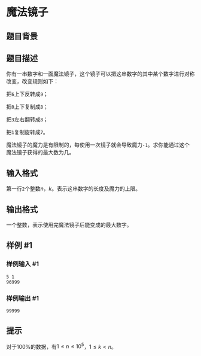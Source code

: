 # 魔法镜子

## 题目背景

## 题目描述

你有一串数字和一面魔法镜子，这个镜子可以把这串数字的其中某个数字进行对称改变，改变规则如下：

把`6`上下反转成`9`；

把`0`上下复制成`8`；

把`3`左右翻转成`8`；

把`1`复制旋转成`7`。

魔法镜子的魔力是有限制的，每使用一次镜子就会导致魔力`-1`。求你能通过这个魔法镜子获得的最大数为几。

## 输入格式

第一行`2`个整数$n，k$。表示这串数字的长度及魔力的上限。

## 输出格式

一个整数，表示使用完魔法镜子后能变成的最大数字。

## 样例 #1

### 样例输入 #1

```
5 1
96999
```

### 样例输出 #1

```
99999
```

## 提示

对于$100\%$的数据，有$1 \le n \le 10^5$，$1 \le k < n$。